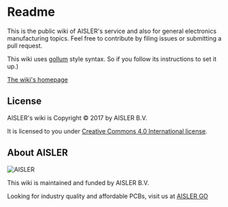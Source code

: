 # Readme #

This is the public wiki of AISLER's service and also for general electronics manufacturing topics. Feel free to contribute by filing issues or submitting a pull request.

This wiki uses [gollum](https://github.com/gollum/gollum) style syntax. So if you follow its instructions to set it up.)

[The wiki's homepage](https://github.com/AislerHQ/aisler-wiki.git)

## License

AISLER's wiki is Copyright © 2017 by AISLER B.V.

It is licensed to you under [Creative Commons 4.0 International license](https://creativecommons.org/licenses/by/4.0/).

## About AISLER

![AISLER](https://cdn-2.aisler.net/assets/logo_invert_orange-7ca49b7abecdf2f857639df2c0de142889a9dc23d33af4b9f875db54c0bc417e.png)

This wiki is maintained and funded by AISLER B.V.

Looking for industry quality and affordable PCBs, visit us at [AISLER GO](https://go.aisler.net)
